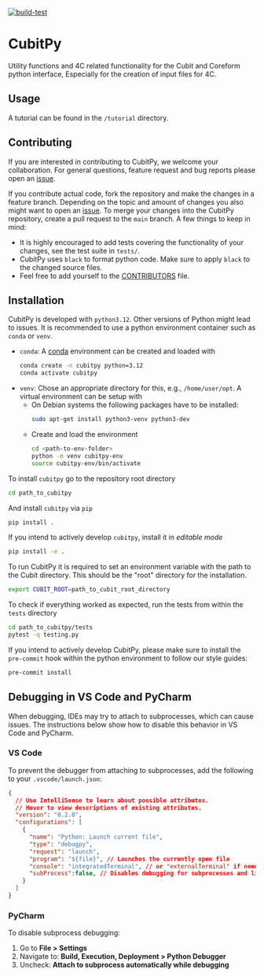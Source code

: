 [![build-test](https://github.com/imcs-compsim/cubitpy/actions/workflows/.github/workflows/build-test.yml/badge.svg)](https://github.com/imcs-compsim/cubitpy/actions/workflows/.github/workflows/build-test.yml)

# CubitPy

Utility functions and 4C related functionality for the Cubit and Coreform python interface,
Especially for the creation of input files for 4C.

## Usage

A tutorial can be found in the `/tutorial` directory.

## Contributing

If you are interested in contributing to CubitPy, we welcome your collaboration.
For general questions, feature request and bug reports please open an [issue](https://github.com/imcs-compsim/cubitpy/issues).

If you contribute actual code, fork the repository and make the changes in a feature branch.
Depending on the topic and amount of changes you also might want to open an [issue](https://github.com/imcs-compsim/cubitpy/issues).
To merge your changes into the CubitPy repository, create a pull request to the `main` branch.
A few things to keep in mind:
- It is highly encouraged to add tests covering the functionality of your changes, see the test suite in `tests/`.
- CubitPy uses `black` to format python code.
  Make sure to apply `black` to the changed source files.
- Feel free to add yourself to the [CONTRIBUTORS](CONTRIBUTORS) file.

## Installation

CubitPy is developed with `python3.12`.
Other versions of Python might lead to issues.
It is recommended to use a python environment container such as `conda` or `venv`.
- `conda`:
  A [conda](https://docs.conda.io/projects/conda/en/latest/user-guide/install/index.html) environment can be created and loaded with
  ```bash
  conda create -n cubitpy python=3.12
  conda activate cubitpy
  ```
- `venv`: Chose an appropriate directory for this, e.g., `/home/user/opt`.
  A virtual environment can be setup with
  - On Debian systems the following packages have to be installed:
    ```bash
    sudo apt-get install python3-venv python3-dev
    ```
  - Create and load the environment
    ```bash
    cd <path-to-env-folder>
    python -m venv cubitpy-env
    source cubitpy-env/bin/activate
    ```

To install `cubitpy` go to the repository root directory
```bash
cd path_to_cubitpy
```

And install `cubitpy` via `pip`
```bash
pip install .
```

If you intend to actively develop `cubitpy`, install it in *editable mode*
```bash
pip install -e .
```

To run CubitPy it is required to set an environment variable with the path to the Cubit directory. This should be the "root" directory for the installation.
```bash
export CUBIT_ROOT=path_to_cubit_root_directory
```

To check if everything worked as expected, run the tests from within the `tests` directory
```bash
cd path_to_cubitpy/tests
pytest -q testing.py
```

If you intend to actively develop CubitPy, please make sure to install the `pre-commit` hook within the python environment to follow our style guides:
```bash
pre-commit install
```

## Debugging in VS Code and PyCharm

When debugging, IDEs may try to attach to subprocesses, which can cause issues. The instructions below show how to disable this behavior in VS Code and PyCharm.

### VS Code

To prevent the debugger from attaching to subprocesses, add the following to your `.vscode/launch.json`:

```json
{
  // Use IntelliSense to learn about possible attributes.
  // Hover to view descriptions of existing attributes.
  "version": "0.2.0",
  "configurations": [
    {
      "name": "Python: Launch current file",
      "type": "debugpy",
      "request": "launch",
      "program": "${file}", // Launches the currently open file
      "console": "integratedTerminal", // or "externalTerminal" if needed
      "subProcess":false, // Disables debugging for subprocesses and libraries
    }
  ]
}
```

### PyCharm

To disable subprocess debugging:

1. Go to **File > Settings**
2. Navigate to:
   **Build, Execution, Deployment > Python Debugger**
3. Uncheck:
   **Attach to subprocess automatically while debugging**
